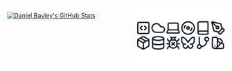 <img src="banner.svg" align="right" width="41%"/>

[![Daniel Bayley's GitHub Stats](https://github-readme-stats.vercel.app/api?username=danielbayley&show_icons=true&theme=github_dark&hide_border=true)](https://github.com/danielbayley)

